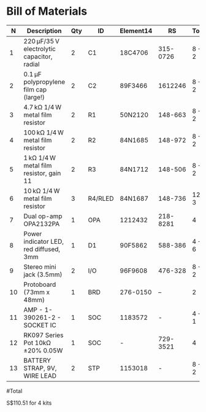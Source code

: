 # Bill of Materials


| N | Description                                   | Qty | ID  | Element14  | RS       | Total  | Cost  | Status|
|---|-----------------------------------------------|-----|-----|------------|----------|--------|-------|-------|
| 1 | 220 µF/35 V electrolytic capacitor, radial    | 2   | C1  | 18C4706    | 315-0726 |  8 + 2 | S$1.43| $14.30|
| 2 | 0.1 µF polypropylene film cap (large!)        | 2   | C2  | 89F3466    | 1612246  |  8 + 2 | S$1.48| $14.80|
| 3 | 4.7 kΩ 1/4 W metal film resistor              | 2   | R1  | 50N2120    | 148-663  |  8 + 2 | S$0.02| $0.20 |
| 4 | 100 kΩ 1/4 W metal film resistor              | 2   | R2  | 84N1685    | 148-972  |  8 + 2 | S$0.04| $0.37 |
| 5 | 1 kΩ 1/4 W metal film resistor, gain 11       | 2   | R3  | 84N1712    | 148-506  |  8 + 2 | S$0.04| $0.37 |
| 6 | 10 kΩ 1/4 W metal film resistor               | 3   | R4/RLED| 84N1687 | 148-736  | 12 + 3 | S$0.04| $0.60 |
| 7 | Dual op-amp OPA2132PA                         | 1   | OPA | 1212432    | 218-8281 |  4     | S$5.73| $22.92|
| 8 | Power indicator LED, red diffused, 3mm        | 1   | D1  | 90F5862    | 588-386  |  4 + 6 | S$0.11| $1.10 |
| 9 | Stereo mini jack (3.5mm)                      | 2   | I/O | 96F9608    | 476-328  |  8 + 2 | S$1.89| $18.90|
|10 | Protoboard (73mm x 48mm)                      | 1   | BRD | 276-0150   | –        |  2     | S$1.00| $2.00 |
|11 | AMP - 1-390261-2 - SOCKET IC                  | 1   | SOC | 1183572    | -        |  4 + 1 | S$0.15| $0.75 | 
|12 | RK097 Series Pot 10kΩ ±20% 0.05W              | 1   | SOC | -          | 729-3521 |  4     | S$6.82| $27.28| 
|13 | BATTERY STRAP, 9V, WIRE LEAD                  | 2   | STP | 1153018    | -        |  8 + 2 | S$0.69| $6.92 | 


#Total

S$110.51 for 4 kits
